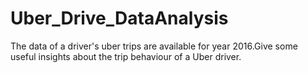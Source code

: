 # Uber_Drive_DataAnalysis
The data of a driver's uber trips are available for year 2016.Give some useful insights about the trip behaviour of a Uber driver.
